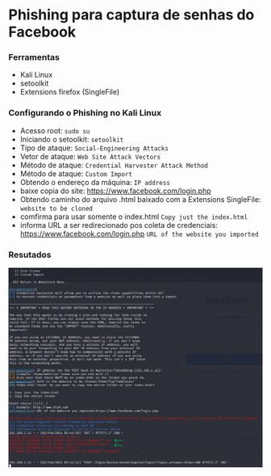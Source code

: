 # Phishing para captura de senhas do Facebook

### Ferramentas

- Kali Linux
- setoolkit
- Extensions firefox (SingleFile)
  
### Configurando o Phishing no Kali Linux

- Acesso root: ``` sudo su ```
- Iniciando o setoolkit: ``` setoolkit ```
- Tipo de ataque: ``` Social-Engineering Attacks ```
- Vetor de ataque: ``` Web Site Attack Vectors ```
- Método de ataque: ```Credential Harvester Attack Method ```
- Método de ataque: ``` Custom Import ```
- Obtendo o endereço da máquina: ``` IP address ```
- baixe copia do site: https://www.facebook.com/login.php
- Obtendo caminho do arquivo .html baixado com a Extensions SingleFile:  ``` website to be cloned ```
- comfirma para usar somente o index.html  ``` Copy just the index.html ```
- informa URL a ser redirecionado pos coleta de credenciais: https://www.facebook.com/login.php ``` URL of the website you imported ```

### Resutados

![Alt text](./senha.png "Optional title")
